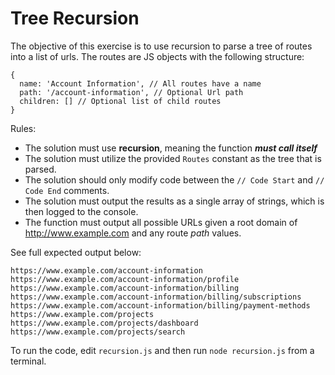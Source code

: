 # Tree Recursion
The objective of this exercise is to use recursion to parse a tree of routes into a list of urls. The routes are JS objects with the following structure:
```javasscript
{
  name: 'Account Information', // All routes have a name
  path: '/account-information', // Optional Url path
  children: [] // Optional list of child routes
}
```
Rules:
- The solution must use **recursion**, meaning the function ***must call itself***
- The solution must utilize the provided `Routes` constant as the tree that is parsed.
- The solution should only modify code between the `// Code Start` and `// Code End` comments. 
- The solution must output the results as a single array of strings, which is then logged to the console.
- The function must output all possible URLs given a root domain of http://www.example.com and any route *path* values.

See full expected output below:
```
https://www.example.com/account-information
https://www.example.com/account-information/profile
https://www.example.com/account-information/billing
https://www.example.com/account-information/billing/subscriptions
https://www.example.com/account-information/billing/payment-methods
https://www.example.com/projects
https://www.example.com/projects/dashboard
https://www.example.com/projects/search
```

To run the code, edit `recursion.js` and then run `node recursion.js` from a terminal.
